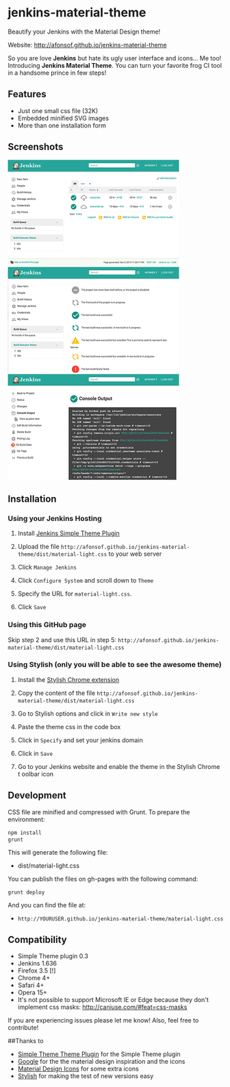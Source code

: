 # jenkins-material-theme
Beautify your Jenkins with the Material Design theme!

Website: http://afonsof.github.io/jenkins-material-theme

So you are love **Jenkins** but hate its ugly user interface and icons... Me too! Introducing **Jenkins Material Theme**.
You can turn your favorite frog CI tool in a handsome prince in few steps!   
 
## Features
* Just one small css file (32K)
* Embedded minified SVG images
* More than one installation form

## Screenshots   
![Screen 1](images/screen1.png)   ![Screen 2](images/screen2.png)   ![Screen 3](images/screen3.png)


## Installation 

### Using your Jenkins Hosting

1. Install [Jenkins Simple Theme Plugin][simple]

1. Upload the file `http://afonsof.github.io/jenkins-material-theme/dist/material-light.css` to your web server

1. Click `Manage Jenkins`

1. Click `Configure System` and scroll down to `Theme`

1. Specify the URL for `material-light.css`. 

1. Click `Save`

### Using this GitHub page
Skip step 2 and use this URL in step 5: `http://afonsof.github.io/jenkins-material-theme/dist/material-light.css`

### Using Stylish (only you will be able to see the awesome theme)

1. Install the [Stylish Chrome extension][stylish]

1. Copy the content of the file `http://afonsof.github.io/jenkins-material-theme/dist/material-light.css`

1. Go to Stylish options and click in `Write new style`

1. Paste the theme css in the code box

1. Click in `Specify` and set your jenkins domain

1. Click in `Save`

1. Go to your Jenkins website and enable the theme in the Stylish Chrome t  oolbar icon


## Development

CSS file are minified and compressed with Grunt. To prepare the environment:

```
npm install
grunt
```

This will generate the following file:
- dist/material-light.css

You can publish the files on gh-pages with the following command:

```
grunt deploy
```

And you can find the file at:
- `http://YOURUSER.github.io/jenkins-material-theme/material-light.css`

## Compatibility
- Simple Theme plugin 0.3
- Jenkins 1.636
- Firefox 3.5 [!]
- Chrome 4+
- Safari 4+
- Opera 15+
- It's not possible to support Microsoft IE or Edge because they don't implement css masks: http://caniuse.com/#feat=css-masks


If you are experiencing issues please let me know! Also, feel free to contribute!

##Thanks to
- [Simple Theme Theme Plugin][simple] for the Simple Theme plugin
- [Google][google] for the the material design inspiration and the icons
- [Material Design Icons][material-design-icons] for some extra icons
- [Stylish][stylish] for making the test of new versions easy

[simple]: https://wiki.jenkins-ci.org/display/JENKINS/Simple+Theme+Plugin
[google]: https://www.google.com/design/spec/material-design/introduction.html
[material-design-icons]: https://materialdesignicons.com/
[stylish]: https://chrome.google.com/webstore/detail/stylish/fjnbnpbmkenffdnngjfgmeleoegfcffe

